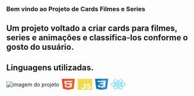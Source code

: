 ### Bem vindo ao Projeto de Cards Filmes e Series

## Um projeto voltado a criar cards para filmes, series e animações e classifica-los conforme o gosto do usuário.



## Linguagens utilizadas.

<div style="display: inline_block">
  <img align="center" alt="imagem do projeto" height="100" width="150 src="https://i.imgur.com/wZj32BU.jpeg" >
  <img align="center" alt="Rafa-HTML" height="30" width="40" src="https://raw.githubusercontent.com/devicons/devicon/master/icons/html5/html5-original.svg">
  <img align="center" alt="Rafa-Js" height="30" width="40" src="https://raw.githubusercontent.com/devicons/devicon/master/icons/javascript/javascript-plain.svg">
  <img align="center" alt="Rafa-CSS" height="30" width="40" src="https://raw.githubusercontent.com/devicons/devicon/master/icons/css3/css3-original.svg">
  <img align="center" alt="Rafa-React" height="30" width="40" src="https://raw.githubusercontent.com/devicons/devicon/master/icons/react/react-original.svg">
    
</div>

